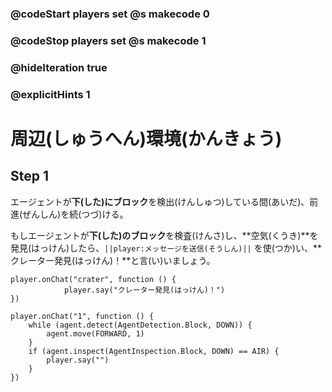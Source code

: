### @codeStart players set @s makecode 0
### @codeStop players set @s makecode 1

### @hideIteration true 
### @explicitHints 1

# 周辺(しゅうへん)環境(かんきょう)
<!-- # Surroundings  -->

## Step 1
エージェントが**下(した)にブロック**を検出(けんしゅつ)している間(あいだ)、前進(ぜんしん)を続(つづ)ける。<br>

もしエージェントが**下(した)のブロック**を検査(けんさ)し、**空気(くうき)**を発見(はっけん)したら、``||player:メッセージを送信(そうしん)||`` を使(つか)い、**クレーター発見(はっけん)！**と言(い)いましょう。
<!-- While the Agent **detects the block down**, it needs to move forward. If the Agent **inspects the block down** and finds **air**, then use ``||player:say||`` command to say **Crater found!**.  -->



```template
player.onChat("crater", function () {
            player.say("クレーター発見(はっけん)！")
})
```
```ghost
player.onChat("1", function () {
    while (agent.detect(AgentDetection.Block, DOWN)) {
        agent.move(FORWARD, 1)
    }
    if (agent.inspect(AgentInspection.Block, DOWN) == AIR) {
        player.say("")
    }
})
```
